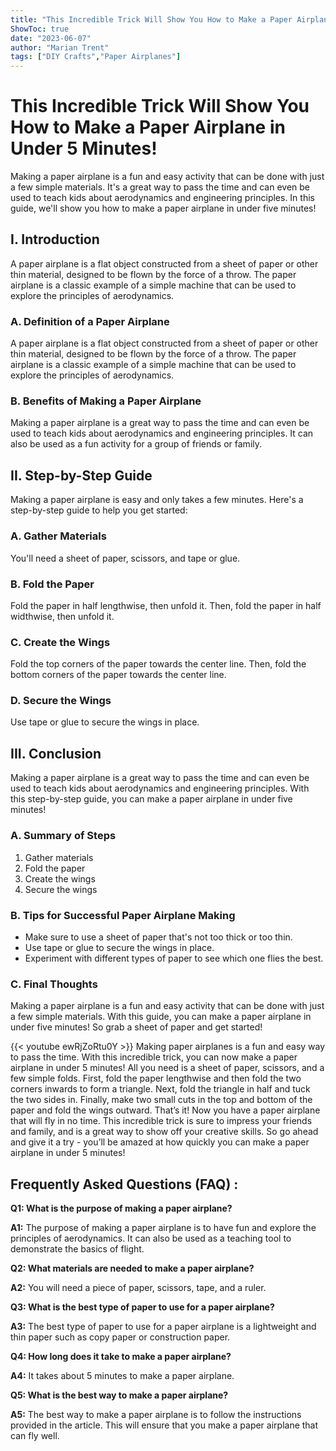 ```yaml
---
title: "This Incredible Trick Will Show You How to Make a Paper Airplane in Under 5 Minutes!"
ShowToc: true 
date: "2023-06-07"
author: "Marian Trent" 
tags: ["DIY Crafts","Paper Airplanes"]
---
```

# This Incredible Trick Will Show You How to Make a Paper Airplane in Under 5 Minutes!

Making a paper airplane is a fun and easy activity that can be done with just a few simple materials. It's a great way to pass the time and can even be used to teach kids about aerodynamics and engineering principles. In this guide, we'll show you how to make a paper airplane in under five minutes!

## I. Introduction

A paper airplane is a flat object constructed from a sheet of paper or other thin material, designed to be flown by the force of a throw. The paper airplane is a classic example of a simple machine that can be used to explore the principles of aerodynamics. 

### A. Definition of a Paper Airplane

A paper airplane is a flat object constructed from a sheet of paper or other thin material, designed to be flown by the force of a throw. The paper airplane is a classic example of a simple machine that can be used to explore the principles of aerodynamics. 

### B. Benefits of Making a Paper Airplane

Making a paper airplane is a great way to pass the time and can even be used to teach kids about aerodynamics and engineering principles. It can also be used as a fun activity for a group of friends or family. 

## II. Step-by-Step Guide

Making a paper airplane is easy and only takes a few minutes. Here's a step-by-step guide to help you get started:

### A. Gather Materials

You'll need a sheet of paper, scissors, and tape or glue. 

### B. Fold the Paper

Fold the paper in half lengthwise, then unfold it. Then, fold the paper in half widthwise, then unfold it.

### C. Create the Wings

Fold the top corners of the paper towards the center line. Then, fold the bottom corners of the paper towards the center line.

### D. Secure the Wings

Use tape or glue to secure the wings in place.

## III. Conclusion

Making a paper airplane is a great way to pass the time and can even be used to teach kids about aerodynamics and engineering principles. With this step-by-step guide, you can make a paper airplane in under five minutes!

### A. Summary of Steps

1. Gather materials
2. Fold the paper
3. Create the wings
4. Secure the wings

### B. Tips for Successful Paper Airplane Making

- Make sure to use a sheet of paper that's not too thick or too thin.
- Use tape or glue to secure the wings in place.
- Experiment with different types of paper to see which one flies the best.

### C. Final Thoughts

Making a paper airplane is a fun and easy activity that can be done with just a few simple materials. With this guide, you can make a paper airplane in under five minutes! So grab a sheet of paper and get started!

{{< youtube ewRjZoRtu0Y >}} 
Making paper airplanes is a fun and easy way to pass the time. With this incredible trick, you can now make a paper airplane in under 5 minutes! All you need is a sheet of paper, scissors, and a few simple folds. First, fold the paper lengthwise and then fold the two corners inwards to form a triangle. Next, fold the triangle in half and tuck the two sides in. Finally, make two small cuts in the top and bottom of the paper and fold the wings outward. That’s it! Now you have a paper airplane that will fly in no time. This incredible trick is sure to impress your friends and family, and is a great way to show off your creative skills. So go ahead and give it a try - you’ll be amazed at how quickly you can make a paper airplane in under 5 minutes!

## Frequently Asked Questions (FAQ) :
**Q1: What is the purpose of making a paper airplane?**

**A1:** The purpose of making a paper airplane is to have fun and explore the principles of aerodynamics. It can also be used as a teaching tool to demonstrate the basics of flight. 

**Q2: What materials are needed to make a paper airplane?**

**A2:** You will need a piece of paper, scissors, tape, and a ruler. 

**Q3: What is the best type of paper to use for a paper airplane?**

**A3:** The best type of paper to use for a paper airplane is a lightweight and thin paper such as copy paper or construction paper. 

**Q4: How long does it take to make a paper airplane?**

**A4:** It takes about 5 minutes to make a paper airplane. 

**Q5: What is the best way to make a paper airplane?**

**A5:** The best way to make a paper airplane is to follow the instructions provided in the article. This will ensure that you make a paper airplane that can fly well.





